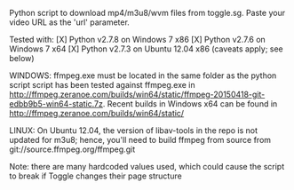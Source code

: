 Python script to download mp4/m3u8/wvm files from toggle.sg. Paste your video URL as the 'url' parameter.

Tested with:
[X] Python v2.7.8 on Windows 7 x86
[X] Python v2.7.6 on Windows 7 x64
[X] Python v2.7.3 on Ubuntu 12.04 x86 (caveats apply; see below)

WINDOWS:
ffmpeg.exe must be located in the same folder as the python script
script has been tested against ffmpeg.exe in http://ffmpeg.zeranoe.com/builds/win64/static/ffmpeg-20150418-git-edbb9b5-win64-static.7z. Recent builds in Windows x64 can be found in http://ffmpeg.zeranoe.com/builds/win64/static/

LINUX:
On Ubuntu 12.04, the version of libav-tools in the repo is not updated for m3u8; hence, you'll need to build ffmpeg from source from git://source.ffmpeg.org/ffmpeg.git

Note: there are many hardcoded values used, which could cause the script to break if Toggle changes their page structure
